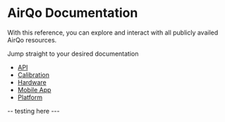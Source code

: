 # AirQo Documentation

With this reference, you can explore and interact with all publicly availed AirQo resources.

Jump straight to your desired documentation

- [API](api/)
- [Calibration](calibration/)
- [Hardware](hardware/)
- [Mobile App](mobile_app/)
- [Platform](platform/)

-- testing here ---

